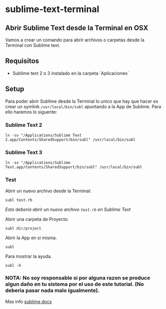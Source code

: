 # sublime-text-terminal
Abrir Sublime Text desde la Terminal en OSX
---

Vamos a crear un comando para abrir archivos o carpetas desde la Terminal con Sublime text. 

Requisitos 
---
- Sublime text 2 o 3 instalado en la carpeta ´Aplicaciones´

Setup
---
Para poder abrir Sublime desde la Terminal lo unico que hay que hacer es crear un symlink `/usr/local/bin/subl` apuntando a la App de Sublime. Para ello haremos lo siguente:

### Sublime Text 2


	ln -sv "/Applications/Sublime Text 2.app/Contents/SharedSupport/bin/subl" /usr/local/bin/subl

### Sublime Text 3


	ln -sv "/Applications/Sublime Text.app/Contents/SharedSupport/bin/subl" /usr/local/bin/subl


### Test

Abrir un nuevo archivo desde la Terminal:

	subl test.rb

*Esto deberia abrir un nuevo archivo `test.rb` en Sublime Text*

Abrir una carpeta de Proyecto.

	subl dir/project
	
Abrir la App en si misma.

	subl
	
Para mostrar la ayuda.
	
	subl -h


### NOTA: No soy responsable si por alguna razon se produce algun daño en tu sistema por el uso de este tutorial. (No deberia pasar nada malo igualmente).

Mas info [sublime docs](https://www.sublimetext.com/docs/2/osx_command_line.html)
